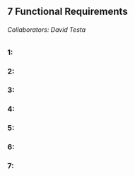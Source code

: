 ## 7 Functional Requirements
###### Collaborators: David Testa

### 1:

### 2:

### 3:

### 4:

### 5:

### 6:

### 7:
